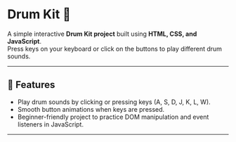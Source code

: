 # Drum Kit 🥁

A simple interactive **Drum Kit project** built using **HTML, CSS, and JavaScript**.  
Press keys on your keyboard or click on the buttons to play different drum sounds.  

---

## 🚀 Features
- Play drum sounds by clicking or pressing keys (A, S, D, J, K, L, W).
- Smooth button animations when keys are pressed.
- Beginner-friendly project to practice DOM manipulation and event listeners in JavaScript.

---